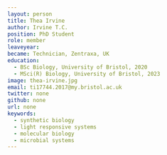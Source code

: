 ```yaml
---
layout: person
title: Thea Irvine
author: Irvine T.C.
position: PhD Student
role: member
leaveyear: 
became: Technician, Zentraxa, UK
education:
  - BSc Biology, University of Bristol, 2020
  - MSci(R) Biology, University of Bristol, 2023
image: thea-irvine.jpg
email: ti17744.2017@my.bristol.ac.uk
twitter: none
github: none
url: none
keywords:
  - synthetic biology
  - light responsive systems
  - molecular biology
  - microbial systems
---
```

